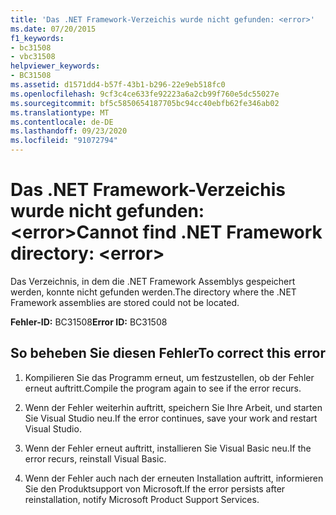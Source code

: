 ```yaml
---
title: 'Das .NET Framework-Verzeichis wurde nicht gefunden: <error>'
ms.date: 07/20/2015
f1_keywords:
- bc31508
- vbc31508
helpviewer_keywords:
- BC31508
ms.assetid: d1571dd4-b57f-43b1-b296-22e9eb518fc0
ms.openlocfilehash: 9cf3c4ce633fe92223a6a2cb99f760e5dc55027e
ms.sourcegitcommit: bf5c5850654187705bc94cc40ebfb62fe346ab02
ms.translationtype: MT
ms.contentlocale: de-DE
ms.lasthandoff: 09/23/2020
ms.locfileid: "91072794"
---
```

# <a name="cannot-find-net-framework-directory-error"></a><span data-ttu-id="fccfb-102">Das .NET Framework-Verzeichis wurde nicht gefunden: \<error></span><span class="sxs-lookup"><span data-stu-id="fccfb-102">Cannot find .NET Framework directory: \<error></span></span>

<span data-ttu-id="fccfb-103">Das Verzeichnis, in dem die .NET Framework Assemblys gespeichert werden, konnte nicht gefunden werden.</span><span class="sxs-lookup"><span data-stu-id="fccfb-103">The directory where the .NET Framework assemblies are stored could not be located.</span></span>  
  
 <span data-ttu-id="fccfb-104">**Fehler-ID:** BC31508</span><span class="sxs-lookup"><span data-stu-id="fccfb-104">**Error ID:** BC31508</span></span>  
  
## <a name="to-correct-this-error"></a><span data-ttu-id="fccfb-105">So beheben Sie diesen Fehler</span><span class="sxs-lookup"><span data-stu-id="fccfb-105">To correct this error</span></span>  
  
1. <span data-ttu-id="fccfb-106">Kompilieren Sie das Programm erneut, um festzustellen, ob der Fehler erneut auftritt.</span><span class="sxs-lookup"><span data-stu-id="fccfb-106">Compile the program again to see if the error recurs.</span></span>  
  
2. <span data-ttu-id="fccfb-107">Wenn der Fehler weiterhin auftritt, speichern Sie Ihre Arbeit, und starten Sie Visual Studio neu.</span><span class="sxs-lookup"><span data-stu-id="fccfb-107">If the error continues, save your work and restart Visual Studio.</span></span>  
  
3. <span data-ttu-id="fccfb-108">Wenn der Fehler erneut auftritt, installieren Sie Visual Basic neu.</span><span class="sxs-lookup"><span data-stu-id="fccfb-108">If the error recurs, reinstall Visual Basic.</span></span>  
  
4. <span data-ttu-id="fccfb-109">Wenn der Fehler auch nach der erneuten Installation auftritt, informieren Sie den Produktsupport von Microsoft.</span><span class="sxs-lookup"><span data-stu-id="fccfb-109">If the error persists after reinstallation, notify Microsoft Product Support Services.</span></span>  
